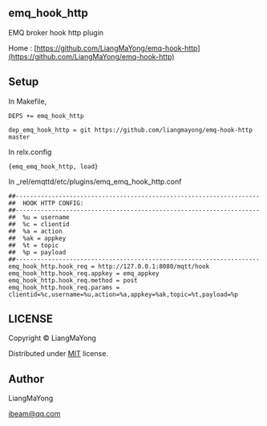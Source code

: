 ## emq_hook_http
EMQ broker hook http plugin

Home : [https://github.com/LiangMaYong/emq-hook-http](https://github.com/LiangMaYong/emq-hook-http)

## Setup
In Makefile,
```
DEPS += emq_hook_http

dep_emq_hook_http = git https://github.com/liangmayong/emq-hook-http master
```
In relx.config
```
{emq_emq_hook_http, load}
```
In _rel/emqttd/etc/plugins/emq_emq_hook_http.conf
```
##--------------------------------------------------------------------
##  HOOK HTTP CONFIG:
##--------------------------------------------------------------------
##  %u = username
##  %c = clientid
##  %a = action
##  %ak = appkey
##  %t = topic
##  %p = payload
##--------------------------------------------------------------------
emq_hook_http.hook_req = http://127.0.0.1:8080/mqtt/hook
emq_hook_http.hook_req.appkey = emq_appkey
emq_hook_http.hook_req.method = post
emq_hook_http.hook_req.params = clientid=%c,username=%u,action=%a,appkey=%ak,topic=%t,payload=%p
```
## LICENSE
Copyright © LiangMaYong

Distributed under [MIT](https://github.com/LiangMaYong/emq-hook-http/blob/master/LICENSE) license.

## Author
LiangMaYong

ibeam@qq.com
